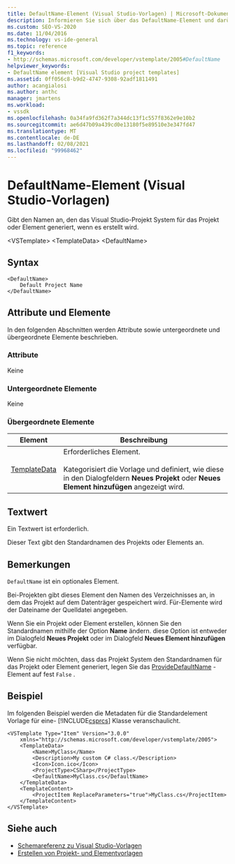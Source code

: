 ```yaml
---
title: DefaultName-Element (Visual Studio-Vorlagen) | Microsoft-Dokumentation
description: Informieren Sie sich über das DefaultName-Element und darüber, wie es den Namen angibt, den das Visual Studio-Projekt System für das Projekt oder das Element generiert, wenn es erstellt wird.
ms.custom: SEO-VS-2020
ms.date: 11/04/2016
ms.technology: vs-ide-general
ms.topic: reference
f1_keywords:
- http://schemas.microsoft.com/developer/vstemplate/2005#DefaultName
helpviewer_keywords:
- DefaultName element [Visual Studio project templates]
ms.assetid: 0ff056c8-b9d2-4747-9308-92adf1811491
author: acangialosi
ms.author: anthc
manager: jmartens
ms.workload:
- vssdk
ms.openlocfilehash: 0a34fa9fd362f7a344dc13f1c557f8362e9e10b2
ms.sourcegitcommit: ae6d47b09a439cd0e13180f5e89510e3e347fd47
ms.translationtype: MT
ms.contentlocale: de-DE
ms.lasthandoff: 02/08/2021
ms.locfileid: "99968462"
---
```

# <a name="defaultname-element-visual-studio-templates"></a>DefaultName-Element (Visual Studio-Vorlagen)
Gibt den Namen an, den das Visual Studio-Projekt System für das Projekt oder Element generiert, wenn es erstellt wird.

 \<VSTemplate> \<TemplateData>
 \<DefaultName>

## <a name="syntax"></a>Syntax

```
<DefaultName>
    Default Project Name
</DefaultName>
```

## <a name="attributes-and-elements"></a>Attribute und Elemente
 In den folgenden Abschnitten werden Attribute sowie untergeordnete und übergeordnete Elemente beschrieben.

### <a name="attributes"></a>Attribute
 Keine

### <a name="child-elements"></a>Untergeordnete Elemente
 Keine

### <a name="parent-elements"></a>Übergeordnete Elemente

|Element|Beschreibung|
|-------------|-----------------|
|[TemplateData](../extensibility/templatedata-element-visual-studio-templates.md)|Erforderliches Element.<br /><br /> Kategorisiert die Vorlage und definiert, wie diese in den Dialogfeldern **Neues Projekt** oder **Neues Element hinzufügen** angezeigt wird.|

## <a name="text-value"></a>Textwert
 Ein Textwert ist erforderlich.

 Dieser Text gibt den Standardnamen des Projekts oder Elements an.

## <a name="remarks"></a>Bemerkungen
 `DefaultName` ist ein optionales Element.

 Bei-Projekten gibt dieses Element den Namen des Verzeichnisses an, in dem das Projekt auf dem Datenträger gespeichert wird. Für-Elemente wird der Dateiname der Quelldatei angegeben.

 Wenn Sie ein Projekt oder Element erstellen, können Sie den Standardnamen mithilfe der Option **Name** ändern. diese Option ist entweder im Dialogfeld **Neues Projekt** oder im Dialogfeld **Neues Element hinzufügen** verfügbar.

 Wenn Sie nicht möchten, dass das Projekt System den Standardnamen für das Projekt oder Element generiert, legen Sie das [ProvideDefaultName](../extensibility/providedefaultname-element-visual-studio-templates.md) -Element auf fest `False` .

## <a name="example"></a>Beispiel
 Im folgenden Beispiel werden die Metadaten für die Standardelement Vorlage für eine- [!INCLUDE[csprcs](../data-tools/includes/csprcs_md.md)] Klasse veranschaulicht.

```
<VSTemplate Type="Item" Version="3.0.0"
    xmlns="http://schemas.microsoft.com/developer/vstemplate/2005">
    <TemplateData>
        <Name>MyClass</Name>
        <Description>My custom C# class.</Description>
        <Icon>Icon.ico</Icon>
        <ProjectType>CSharp</ProjectType>
        <DefaultName>MyClass.cs</DefaultName>
    </TemplateData>
    <TemplateContent>
        <ProjectItem ReplaceParameters="true">MyClass.cs</ProjectItem>
    </TemplateContent>
</VSTemplate>
```

## <a name="see-also"></a>Siehe auch
- [Schemareferenz zu Visual Studio-Vorlagen](../extensibility/visual-studio-template-schema-reference.md)
- [Erstellen von Projekt- und Elementvorlagen](../ide/creating-project-and-item-templates.md)
